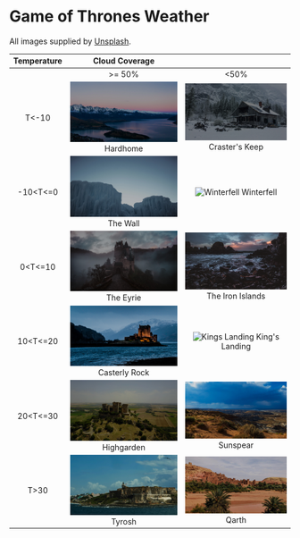 # Game of Thrones Weather

All images supplied by [Unsplash](https://unsplash.com).

| Temperature | Cloud Coverage                                                 |                                                                          |
|:-----------:|:--------------------------------------------------------------:|:------------------------------------------------------------------------:|
|             |                                                         >= 50% |                                                                     <50% |
| T<-10       | ![Hardhome](./gallery/Hardhome.jpg) Hardhome                   | ![Crasters Keep](./gallery/Crasters%20Keep.jpg) Craster's Keep           |
| -10<T<=0    | ![The Wall](./gallery/The%20Wall.jpg) The Wall                 | ![Winterfell](./gallery/Winterfell.jpg) Winterfell                       |
| 0<T<=10     | ![The Erie](./gallery/The%20Eyrie.jpg) The Eyrie               | ![The Iron Islands](./gallery/The%20Iron%20Islands.jpg) The Iron Islands |
| 10<T<=20    | ![Casterly Rock](./gallery/Casterly%20Rock.jpg) Casterly Rock  | ![Kings Landing](./gallery/Kings%20Landing.jpg) King's Landing           |
| 20<T<=30    | ![Highgarden](./gallery/Highgarden.jpg) Highgarden             | ![Sunspear](./gallery/Sunspear.jpg) Sunspear                             |
| T>30        | ![Tyrosh](./gallery/Tyrosh.jpg) Tyrosh                         | ![Qarth](./gallery/Qarth.jpg) Qarth                                      | 